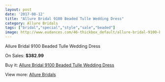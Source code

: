 ```yaml
---
layout: post
date: '2017-08-12'
title: "Allure Bridal 9100 Beaded Tulle Wedding Dress"
category: Allure Bridals
tags: ["bridal","special","style","sale","beaded"]
image: http://www.eudances.com/46-thickbox_default/allure-bridal-9100-beaded-tulle-wedding-dress.jpg
---
```

Allure Bridal 9100 Beaded Tulle Wedding Dress

On Sales: **$382.99**
<a href="https://www.eudances.com/en/allure-bridals/16-allure-bridal-9100-beaded-tulle-wedding-dress.html"><amp-img layout="responsive" width="600" height="600" src="//www.eudances.com/46-thickbox_default/allure-bridal-9100-beaded-tulle-wedding-dress.jpg" alt="Allure Bridal 9100 Beaded Tulle Wedding Dress 0" /></a>
<a href="https://www.eudances.com/en/allure-bridals/16-allure-bridal-9100-beaded-tulle-wedding-dress.html"><amp-img layout="responsive" width="600" height="600" src="//www.eudances.com/48-thickbox_default/allure-bridal-9100-beaded-tulle-wedding-dress.jpg" alt="Allure Bridal 9100 Beaded Tulle Wedding Dress 1" /></a>
<a href="https://www.eudances.com/en/allure-bridals/16-allure-bridal-9100-beaded-tulle-wedding-dress.html"><amp-img layout="responsive" width="600" height="600" src="//www.eudances.com/47-thickbox_default/allure-bridal-9100-beaded-tulle-wedding-dress.jpg" alt="Allure Bridal 9100 Beaded Tulle Wedding Dress 2" /></a>

Buy it: [Allure Bridal 9100 Beaded Tulle Wedding Dress](https://www.eudances.com/en/allure-bridals/16-allure-bridal-9100-beaded-tulle-wedding-dress.html "Allure Bridal 9100 Beaded Tulle Wedding Dress")

View more: [Allure Bridals](https://www.eudances.com/en/2-allure-bridals "Allure Bridals")